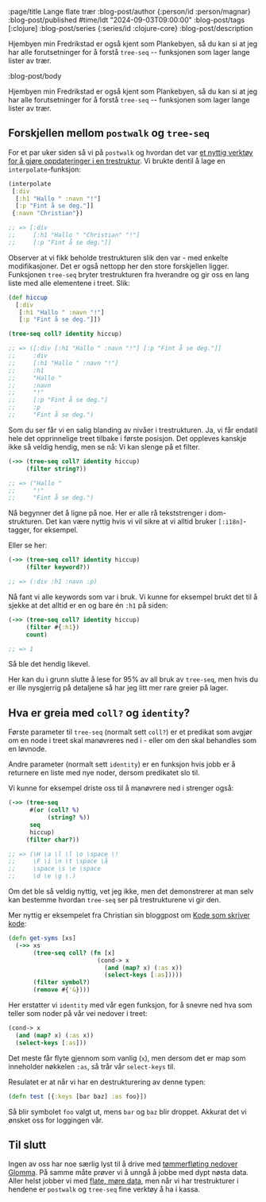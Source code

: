 :page/title Lange flate trær
:blog-post/author {:person/id :person/magnar}
:blog-post/published #time/ldt "2024-09-03T09:00:00"
:blog-post/tags [:clojure]
:blog-post/series {:series/id :clojure-core}
:blog-post/description

Hjembyen min Fredrikstad er også kjent som Plankebyen, så du kan si at jeg har
alle forutsetninger for å forstå `tree-seq` -- funksjonen som lager lange lister
av trær.

:blog-post/body

Hjembyen min Fredrikstad er også kjent som Plankebyen, så du kan si at jeg har
alle forutsetninger for å forstå `tree-seq` -- funksjonen som lager lange lister
av trær.

## Forskjellen mellom `postwalk` og `tree-seq`

For et par uker siden så vi på `postwalk` og hvordan det var [et nyttig verktøy
for å gjøre oppdateringer i en trestruktur](/interpolasjon/). Vi brukte dentil
å lage en `interpolate`-funksjon:

```clj
(interpolate
 [:div
  [:h1 "Hallo " :navn "!"]
  [:p "Fint å se deg."]]
 {:navn "Christian"})

;; => [:div
;;     [:h1 "Hallo " "Christian" "!"]
;;     [:p "Fint å se deg."]]
```

Observer at vi fikk beholde trestrukturen slik den var - med enkelte
modifikasjoner. Det er også nettopp her den store forskjellen ligger. Funksjonen
`tree-seq` bryter trestrukturen fra hverandre og gir oss en lang liste med alle
elementene i treet. Slik:

```clj
(def hiccup
  [:div
   [:h1 "Hallo " :navn "!"]
   [:p "Fint å se deg."]])

(tree-seq coll? identity hiccup)

;; => ([:div [:h1 "Hallo " :navn "!"] [:p "Fint å se deg."]]
;;     :div
;;     [:h1 "Hallo " :navn "!"]
;;     :h1
;;     "Hallo "
;;     :navn
;;     "!"
;;     [:p "Fint å se deg."]
;;     :p
;;     "Fint å se deg.")
```

Som du ser får vi en salig blanding av nivåer i trestrukturen. Ja, vi får
endatil hele det opprinnelige treet tilbake i første posisjon. Det oppleves
kanskje ikke så veldig hendig, men se nå: Vi kan slenge på et filter.

```clj
(->> (tree-seq coll? identity hiccup)
     (filter string?))

;; => ("Hallo "
;;     "!"
;;     "Fint å se deg.")
```

Nå begynner det å ligne på noe. Her er alle rå tekststrenger i dom-strukturen.
Det kan være nyttig hvis vi vil sikre at vi alltid bruker `[:i18n]`-tagger, for
eksempel.

Eller se her:

```clj
(->> (tree-seq coll? identity hiccup)
     (filter keyword?))

;; => (:div :h1 :navn :p)
```

Nå fant vi alle keywords som var i bruk. Vi kunne for eksempel brukt det til å
sjekke at det alltid er en og bare én `:h1` på siden:

```clj
(->> (tree-seq coll? identity hiccup)
     (filter #{:h1})
     count)

;; => 1
```

Så ble det hendig likevel.

Her kan du i grunn slutte å lese for 95% av all bruk av `tree-seq`, men hvis du
er ille nysgjerrig på detaljene så har jeg litt mer rare greier på lager.

## Hva er greia med `coll?` og `identity`?

Første parameter til `tree-seq` (normalt sett `coll?`) er et predikat som avgjør om
en node i treet skal manøvreres ned i - eller om den skal behandles som en
løvnode.

Andre parameter (normalt sett `identity`) er en funksjon hvis jobb er å
returnere en liste med nye noder, dersom predikatet slo til.

Vi kunne for eksempel driste oss til å manøvrere ned i strenger også:

```clj
(->> (tree-seq
      #(or (coll? %)
           (string? %))
      seq
      hiccup)
     (filter char?))

;; => (\H \a \l \l \o \space \!
;;     \F \i \n \t \space \å
;;     \space \s \e \space
;;     \d \e \g \.)
```

Om det ble så veldig nyttig, vet jeg ikke, men det demonstrerer at man selv kan
bestemme hvordan `tree-seq` ser på trestrukturene vi gir den.

Mer nyttig er eksempelet fra Christian sin bloggpost om [Kode som skriver
kode](/detektimen/):

```clj
(defn get-syms [xs]
  (->> xs
       (tree-seq coll? (fn [x]
                         (cond-> x
                           (and (map? x) (:as x))
                           (select-keys [:as]))))
       (filter symbol?)
       (remove #{'&})))
```

Her erstatter vi `identity` med vår egen funksjon, for å snevre ned hva som
teller som noder på vår vei nedover i treet:

```clj
(cond-> x
  (and (map? x) (:as x))
  (select-keys [:as]))
```

Det meste får flyte gjennom som vanlig (`x`), men dersom det er map som
inneholder nøkkelen `:as`, så trår vår `select-keys` til.

Resulatet er at når vi har en destrukturering av denne typen:

```clj
(defn test [{:keys [bar baz] :as foo}])
```

Så blir symbolet `foo` valgt ut, mens `bar` og `baz` blir droppet. Akkurat det
vi ønsket oss for loggingen vår.

## Til slutt

Ingen av oss har noe særlig lyst til å drive med [tømmerfløting nedover
Glomma](https://digitaltmuseum.no/011012567032/tommerfloting-pa-glomma-funnefoss).
På samme måte prøver vi å unngå å jobbe med dypt nøsta data. Aller helst jobber vi med
[flate, møre data](/flate-data/), men når vi har trestrukturer i hendene er
`postwalk` og `tree-seq` fine verktøy å ha i kassa.
